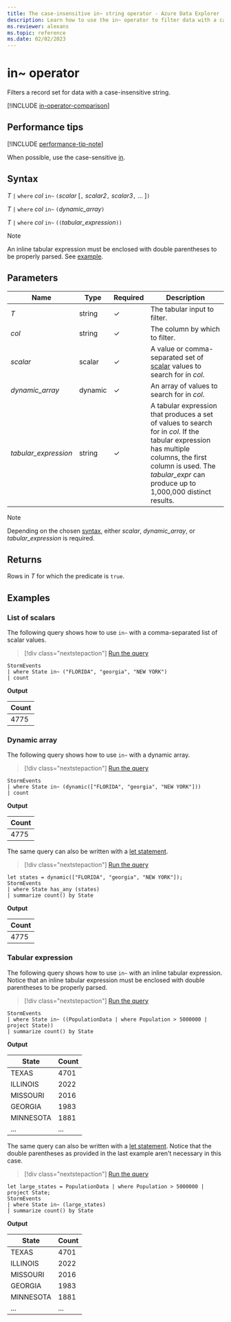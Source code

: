 ```yaml
---
title: The case-insensitive in~ string operator - Azure Data Explorer
description: Learn how to use the in~ operator to filter data with a case-insensitive string.
ms.reviewer: alexans
ms.topic: reference
ms.date: 02/02/2023
---
```

# in~ operator

Filters a record set for data with a case-insensitive string.

[!INCLUDE [in-operator-comparison](../../includes/in-operator-comparison.md)]

## Performance tips

[!INCLUDE [performance-tip-note](../../includes/performance-tip-note.md)]

When possible, use the case-sensitive [in](in-cs-operator.md).

## Syntax

*T* `|` `where` *col* `in~` `(`*scalar* [`,` *scalar2*`,` *scalar3*`,` ... ]`)`

*T* `|` `where` *col* `in~` `(`*dynamic_array*`)`

*T* `|` `where` *col* `in~` `((`*tabular_expression*`))`

> [!NOTE]
> An inline tabular expression must be enclosed with double parentheses to be properly parsed. See [example](#tabular-expression).

## Parameters

| Name | Type | Required | Description |
|--|--|--|--|
| *T* | string | &check; | The tabular input to filter.|
| *col* | string | &check; | The column by which to filter.|
| *scalar* | scalar | &check; | A value or comma-separated set of [scalar](scalar-data-types/index.md) values to search for in *col*.|
| *dynamic_array* | dynamic | &check; | An array of values to search for in *col*.|
| *tabular_expression* | string | &check; | A tabular expression that produces a set of values to search for in *col*. If the tabular expression has multiple columns, the first column is used. The *tabular_expr* can produce up to 1,000,000 distinct results.|

> [!NOTE]
> Depending on the chosen [syntax](#syntax), either *scalar*, *dynamic_array*, or *tabular_expression* is required.

## Returns

Rows in *T* for which the predicate is `true`.

## Examples

### List of scalars

The following query shows how to use `in~` with a comma-separated list of scalar values.

> [!div class="nextstepaction"]
> <a href="https://dataexplorer.azure.com/clusters/help/databases/Samples?query=H4sIAAAAAAAAAwsuyS/KdS1LzSspVuCqUSjPSC1KVQguSSxJVcjMq1PQUHLz8Q/ydHFU0lFQSk/NL0rPTAQx/VzDFSL9g7yVNEG6kvNL80oAl8ORJUoAAAA=" target="_blank">Run the query</a>

```kusto
StormEvents 
| where State in~ ("FLORIDA", "georgia", "NEW YORK") 
| count
```

**Output**

|Count|
|---|
|4775|  

### Dynamic array

The following query shows how to use `in~` with a dynamic array.

> [!div class="nextstepaction"]
> <a href="https://dataexplorer.azure.com/clusters/help/databases/Samples?query=H4sIAAAAAAAAAwsuyS/KdS1LzSspVuCqUSjPSC1KVQguSSxJVcjMq1PQSKnMS8zNTNaIVnLz8Q/ydHFU0lFQSk/NL0rPTAQx/VzDFSL9g7yVYjU1QQYk55fmlQAAcLCM41UAAAA=" target="_blank">Run the query</a>

```kusto
StormEvents 
| where State in~ (dynamic(["FLORIDA", "georgia", "NEW YORK"])) 
| count
```

**Output**

|Count|
|---|
|4775|  

The same query can also be written with a [let statement](letstatement.md).

> [!div class="nextstepaction"]
> <a href="https://dataexplorer.azure.com/clusters/help/databases/Samples?query=H4sIAAAAAAAAA8tJLVEoLkksSS1WsFVIqcxLzM1M1ohWcvPxD/J0cVTSUVBKT80vSs9MBDH9XMMVIv2DvJViNa25gkvyi3Jdy1LzSooVuGoUyjNSi1IVgkFGKWQkFscn5lUqaEBM1gRKF5fm5iYWZValKiTnl+aVaGgqJFVCVAMACG2BiYIAAAA=" target="_blank">Run the query</a>

```kusto
let states = dynamic(["FLORIDA", "georgia", "NEW YORK"]);
StormEvents 
| where State has_any (states)
| summarize count() by State
```

**Output**

|Count|
|---|
|4775|

### Tabular expression

The following query shows how to use `in~` with an inline tabular expression. Notice that an inline tabular expression must be enclosed with double parentheses to be properly parsed.

> [!div class="nextstepaction"]
> <a href="https://dataexplorer.azure.com/clusters/help/databases/Samples?query=H4sIAAAAAAAAAwsuyS/KdS1LzSspVuCqUSjPSC1KVQguSSxJVcjMq1PQ0AjILyjNSSzJzM9zSSxJVIApQQgr2CmYGoABULKgKD8rNbkEYoKmJtDE4tLc3MSizKpUheT80rwSDU2FpEqINACuenXZewAAAA==" target="_blank">Run the query</a>

```kusto
StormEvents 
| where State in~ ((PopulationData | where Population > 5000000 | project State))
| summarize count() by State
```

**Output**

|State|Count|
|--|--|
|TEXAS |4701|
|ILLINOIS |2022|
|MISSOURI |2016|
|GEORGIA |1983|
|MINNESOTA |1881|
|...|...|

The same query can also be written with a [let statement](letstatement.md). Notice that the double parentheses as provided in the last example aren't necessary in this case.

> [!div class="nextstepaction"]
> <a href="https://dataexplorer.azure.com/clusters/help/databases/Samples?query=H4sIAAAAAAAAA02NsQ6CQBBEe75iSuhorIxW0pvwAWYlGz1yd0v29jAaw7eDEBOmnHkv49ngSR98S0bGCSdcZciezEm8kBG+eD1ZeVfjjEO9ZhkHlZ47Q/vTj0VroqEZOVpC8VfXDS5OKPdf1QKkHAKp+zA6ydHKCvf3xs9WLYRGmgAAAA==" target="_blank">Run the query</a>

```kusto
let large_states = PopulationData | where Population > 5000000 | project State;
StormEvents 
| where State in~ (large_states)
| summarize count() by State
```

**Output**

|State|Count|
|--|--|
|TEXAS |4701|
|ILLINOIS |2022|
|MISSOURI |2016|
|GEORGIA |1983|
|MINNESOTA |1881|
|...|...|
